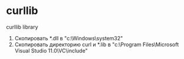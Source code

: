 curllib
=======

curllib library
1) Скопировать *.dll в "c:\Windows\system32"
2) Скопировать директорию curl и *.lib в "c:\Program Files\Microsoft Visual Studio 11.0\VC\include\"
